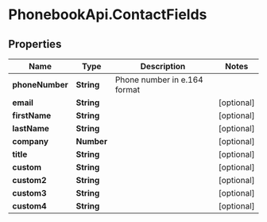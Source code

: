 # PhonebookApi.ContactFields

## Properties
Name | Type | Description | Notes
------------ | ------------- | ------------- | -------------
**phoneNumber** | **String** | Phone number in e.164 format | 
**email** | **String** |  | [optional] 
**firstName** | **String** |  | [optional] 
**lastName** | **String** |  | [optional] 
**company** | **Number** |  | [optional] 
**title** | **String** |  | [optional] 
**custom** | **String** |  | [optional] 
**custom2** | **String** |  | [optional] 
**custom3** | **String** |  | [optional] 
**custom4** | **String** |  | [optional] 


